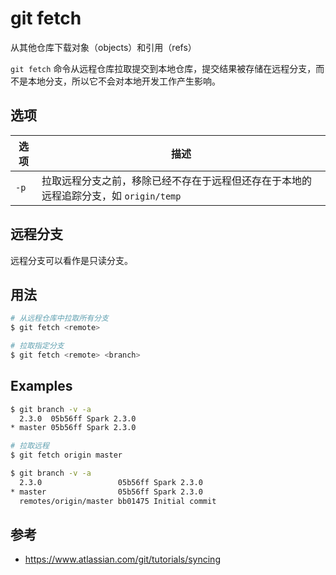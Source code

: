 # git fetch

从其他仓库下载对象（objects）和引用（refs）

<!--
The git fetch command imports commits from a remote repository into your local repo. The resulting commits are stored as remote branches instead of the normal local branches that we’ve been working with.This gives you a chance to review changes before integrating them into your copy of the project.
-->

`git fetch` 命令从远程仓库拉取提交到本地仓库，提交结果被存储在远程分支，而不是本地分支，所以它不会对本地开发工作产生影响。

## 选项

| 选项 | 描述                                                                                 |
| ---- | ------------------------------------------------------------------------------------ |
| `-p` | 拉取远程分支之前，移除已经不存在于远程但还存在于本地的远程追踪分支，如 `origin/temp` |

## 远程分支

远程分支可以看作是只读分支。

## 用法

```sh
# 从远程仓库中拉取所有分支
$ git fetch <remote>

# 拉取指定分支
$ git fetch <remote> <branch>
```

## Examples

```sh
$ git branch -v -a
  2.3.0  05b56ff Spark 2.3.0
* master 05b56ff Spark 2.3.0

# 拉取远程
$ git fetch origin master

$ git branch -v -a
  2.3.0                 05b56ff Spark 2.3.0
* master                05b56ff Spark 2.3.0
  remotes/origin/master bb01475 Initial commit
```

## 参考

* <https://www.atlassian.com/git/tutorials/syncing>

